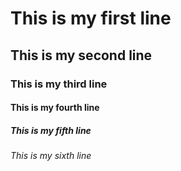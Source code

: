 # This is my first line
## This is my second line
### This is my third line
#### This is my fourth line
##### This is my fifth line
###### This is my sixth line
